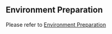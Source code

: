 <!-- toc -->

## Environment Preparation
Please refer to [Environment Preparation](../quick_install/prepare.md)
